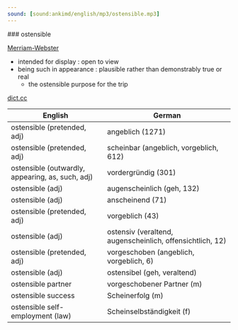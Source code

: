 ```yaml
---
sound: [sound:ankimd/english/mp3/ostensible.mp3]
---
```


\### ostensible

[Merriam-Webster](https://www.merriam-webster.com/dictionary/ostensible)

- intended for display : open to view
- being such in appearance : plausible rather than demonstrably true or real
    - the ostensible purpose for the trip

[dict.cc](https://www.dict.cc/ostensible)

| English        | German       |
| -------------- | ------------ |
| ostensible (pretended, adj) | angeblich (1271) |
| ostensible (pretended, adj) | scheinbar (angeblich, vorgeblich, 612) |
| ostensible (outwardly, appearing, as, such, adj) | vordergründig (301) |
| ostensible (adj) | augenscheinlich (geh, 132) |
| ostensible (adj) | anscheinend (71) |
| ostensible (pretended, adj) | vorgeblich (43) |
| ostensible (adj) | ostensiv (veraltend, augenscheinlich, offensichtlich, 12) |
| ostensible (pretended, adj) | vorgeschoben (angeblich, vorgeblich, 6) |
| ostensible (adj) | ostensibel (geh, veraltend) |
| ostensible partner | vorgeschobener Partner (m) |
| ostensible success | Scheinerfolg (m) |
| ostensible self-employment (law) | Scheinselbständigkeit (f) |
